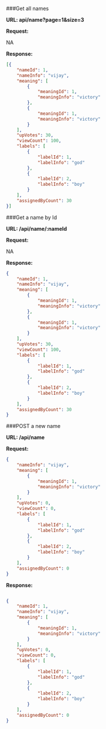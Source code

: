 ###Get all names   

**URL: api/name?page=1&size=3**

**Request:**

NA

**Response:**
```json
[{
	"nameId": 1,
	"nameInfo": "vijay",
	"meaning": [
		{
			"meaningId": 1,
			"meaningInfo": "victory"
		},
		{
			"meaningId": 1,
			"meaningInfo": "victory"
		}
	],
	"upVotes": 30,
	"viewCount": 100,
	"labels": [
		{
			"labelId": 1,
			"labelInfo": "god"
		},
		{
			"labelId": 2,
			"labelInfo": "boy"
		}
	],
	"assignedByCount": 30
}]
```

###Get a name by Id

**URL: /api/name/:nameId**

**Request:**

NA

**Response:**
```json
{
	"nameId": 1,
	"nameInfo": "vijay",
	"meaning": [
		{
			"meaningId": 1,
			"meaningInfo": "victory"
		},
		{
			"meaningId": 1,
			"meaningInfo": "victory"
		}
	],
	"upVotes": 30,
	"viewCount": 100,
	"labels": [
		{
			"labelId": 1,
			"labelInfo": "god"
		},
		{
			"labelId": 2,
			"labelInfo": "boy"
		}
	],
	"assignedByCount": 30
}
```

###POST a new name

**URL: /api/name**

**Request:**

```json
{
    "nameInfo": "vijay",
    "meaning": [
        {
            "meaningId": 1,
            "meaningInfo": "victory"
        }
    ],
    "upVotes": 0,
    "viewCount": 0,
    "labels": [
        {
            "labelId": 1,
            "labelInfo": "god"
        },
        {
            "labelId": 2,
            "labelInfo": "boy"
        }
    ],
    "assignedByCount": 0
}


```

**Response:**

```json

{
	"nameId": 1,
	"nameInfo": "vijay",
	"meaning": [
		{
			"meaningId": 1,
			"meaningInfo": "victory"
		}
	],
	"upVotes": 0,
	"viewCount": 0,
	"labels": [
		{
			"labelId": 1,
			"labelInfo": "god"
		},
		{
			"labelId": 2,
			"labelInfo": "boy"
		}
	],
	"assignedByCount": 0
}
```
